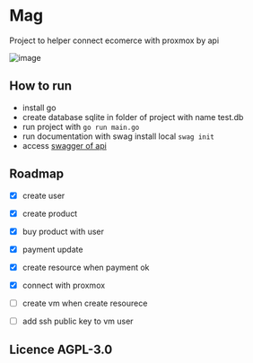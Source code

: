 # Mag

Project to helper connect ecomerce with proxmox by api

![image](https://github.com/enieber/mag/assets/7907068/d0f2b56d-684b-4fc1-9972-aef936a1fd0c)


## How to run

- install go
- create database sqlite in folder of project with name test.db
- run project with `go run main.go`
- run documentation with swag install local `swag init`
- access [swagger of api](http://localhost:8080/swagger/v1/index.html)

## Roadmap

- [x] create user
- [x] create product
- [x] buy product with user
- [x] payment update
- [x] create resource when payment ok
- [x] connect with proxmox
- [ ] create vm when create resourece
- [ ] add ssh public key to vm user


## Licence  AGPL-3.0
